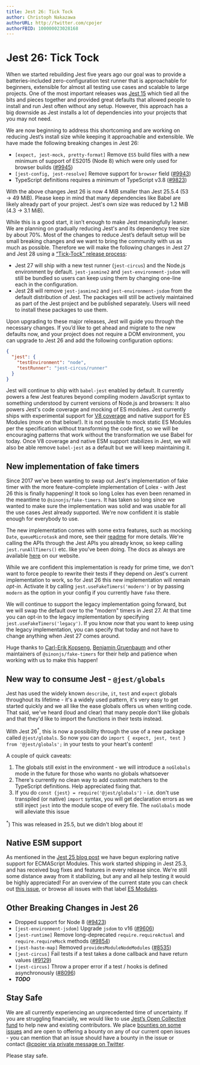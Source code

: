 ```yaml
---
title: Jest 26: Tick Tock
author: Christoph Nakazawa
authorURL: http://twitter.com/cpojer
authorFBID: 100000023028168
---
```


# Jest 26: Tick Tock

When we started rebuilding Jest five years ago our goal was to provide a batteries-included zero-configuration test runner that is approachable for beginners, extensible for almost all testing use cases and scalable to large projects. One of the most important releases was [Jest 15](https://jestjs.io/blog/2016/09/01/jest-15) which tied all the bits and pieces together and provided great defaults that allowed people to install and run Jest often without any setup. However, this approach has a big downside as Jest installs a lot of dependencies into your projects that you may not need.

We are now beginning to address this shortcoming and are working on reducing Jest’s install size while keeping it approachable and extensible. We have made the following breaking changes in Jest 26:

<!--truncate-->

- `[expect, jest-mock, pretty-format]` Remove `ES5` build files with a new minimum of support of ES2015 (Node 8) which were only used for browser builds ([#9945](https://github.com/facebook/jest/pull/9945))
- `[jest-config, jest-resolve]` Remove support for `browser` field ([#9943](https://github.com/facebook/jest/pull/9943))
- TypeScript definitions requires a minimum of TypeScript v3.8 ([#9823](https://github.com/facebook/jest/pull/9823))

With the above changes Jest 26 is now 4 MiB smaller than Jest 25.5.4 (53 → 49 MiB). Please keep in mind that many dependencies like Babel are likely already part of your project. Jest's own size was reduced by 1.2 MiB (4.3 -> 3.1 MiB).

While this is a good start, it isn’t enough to make Jest meaningfully leaner. We are planning on gradually reducing Jest's and its dependency tree size by about 70%. Most of the changes to reduce Jest’s default setup will be small breaking changes and we want to bring the community with us as much as possible. Therefore we will make the following changes in Jest 27 and Jest 28 using a [“Tick-Tock" release process](https://en.wikipedia.org/wiki/Tick%E2%80%93tock_model):

- Jest 27 will ship with a new test runner (`jest-circus`) and the Node.js environment by default. `jest-jasmine2` and `jest-environment-jsdom` will still be bundled so users can keep using them by changing one-line each in the configuration.
- Jest 28 will remove `jest-jasmine2` and `jest-environment-jsdom` from the default distribution of Jest. The packages will still be actively maintained as part of the Jest project and be published separately. Users will need to install these packages to use them.

Upon upgrading to these major releases, Jest will guide you through the necessary changes. If you’d like to get ahead and migrate to the new defaults now, and your project does not require a DOM environment, you can upgrade to Jest 26 and add the following configuration options:

```json
{
  "jest": {
    "testEnvironment": "node",
    "testRunner": "jest-circus/runner"
  }
}
```

Jest will continue to ship with `babel-jest` enabled by default. It currently powers a few Jest features beyond compiling modern JavaScript syntax to something understood by current versions of Node.js and browsers: It also powers Jest's code coverage and mocking of ES modules. Jest currently ships with experimental support for [V8 coverage](/blog/2020/01/21/jest-25#v8-code-coverage) and native support for ES Modules (more on that below!). It is not possible to mock static ES Modules per the specification without transforming the code first, so we will be encouraging patterns that work without the transformation we use Babel for today. Once V8 coverage and native ESM support stabilizes in Jest, we will also be able remove `babel-jest` as a default but we will keep maintaining it.

## New implementation of fake timers

Since 2017 we've been wanting to swap out Jest's implementation of fake timer with the more feature-complete implementation of Lolex - with Jest 26 this is finally happening! It took so long Lolex has even been renamed in the meantime to `@sinonjs/fake-timers`. It has taken so long since we wanted to make sure the implementation was solid and was usable for all the use cases Jest already supported. We're now confident it is stable enough for everybody to use.

The new implementation comes with some extra features, such as mocking `Date`, `queueMicrotask` and more, see their [readme](https://github.com/sinonjs/fake-timers/blob/master/README.md) for more details. We're calling the APIs through the Jest APIs you already know, so keep calling `jest.runAllTimers()` etc. like you've been doing. The docs as always are available [here](https://jestjs.io/docs/en/timer-mocks) on our website.

While we are confident this implementation is ready for prime time, we don't want to force people to rewrite their tests if they depend on Jest's current implementation to work, so for Jest 26 this new implementation will remain _opt-in_. Activate it by calling `jest.useFakeTimers('modern')` or by passing `modern` as the option in your config if you currently have `fake` there.

We will continue to support the legacy implementation going forward, but we will swap the default over to the "modern" timers in Jest 27. At that time you can opt-in to the legacy implementation by specifying `jest.useFakeTimers('legacy')`. If you know _now_ that you want to keep using the legacy implementation, you can specify that today and not have to change anything when Jest 27 comes around.

Huge thanks to [Carl-Erik Kopseng](https://github.com/fatso83), [Benjamin Gruenbaum](https://github.com/benjamingr) and other maintainers of `@sinonjs/fake-timers` for their help and patience when working with us to make this happen!

## New way to consume Jest - `@jest/globals`

Jest has used the widely known `describe`, `it`, `test` and `expect` globals throughout its lifetime - it's a widely used pattern, it's very easy to get started quickly and we all like the ease globals offers us when writing code. That said, we've heard (loud and clear) that many people don't like globals and that they'd like to import the functions in their tests instead.

With Jest 26<sup>\*</sup>, this is now a possibility through the use of a new package called `@jest/globals`. So now you can do `import { expect, jest, test } from '@jest/globals';` in your tests to your heart's content!

A couple of quick caveats:

1. The globals still exist in the environment - we will introduce a `noGlobals` mode in the future for those who wants no globals whatsoever
1. There's currently no clean way to add custom matchers to the TypeScript definitions. Help appreciated fixing that.
1. If you do `const {jest} = require('@jest/globals')` - i.e. don't use transpiled (or native) `import` syntax, you will get declaration errors as we still inject `jest` into the module scope of every file. The `noGlobals` mode will alleviate this issue

<sup>\*</sup>) This was released in 25.5, but we didn't blog about it!

## Native ESM support

As mentioned in the [Jest 25 blog post](/blog/2020/01/21/jest-25#ecmascript-modules-support) we have begun exploring native support for ECMAScript Modules. This work started shipping in Jest 25.3, and has received bug fixes and features in every release since. We're still some distance away from it stabilizing, but any and all help testing it would be highly appreciated! For an overview of the current state you can check out [this issue](https://github.com/facebook/jest/issues/9430), or browse all issues with that label [ES Modules](https://github.com/facebook/jest/labels/ES%20Modules).

## Other Breaking Changes in Jest 26

- Dropped support for Node 8 ([#9423](https://github.com/facebook/jest/pull/9423))
- `[jest-environment-jsdom]` Upgrade `jsdom` to v16 ([#9606](https://github.com/facebook/jest/pull/9606))
- `[jest-runtime]` Remove long-deprecated `require.requireActual` and `require.requireMock` methods ([#9854](https://github.com/facebook/jest/pull/9854))
- `[jest-haste-map]` Removed `providesModuleNodeModules` ([#8535](https://github.com/facebook/jest/pull/8535))
- `[jest-circus]` Fail tests if a test takes a done callback and have return values ([#9129](https://github.com/facebook/jest/pull/9129))
- `[jest-circus]` Throw a proper error if a test / hooks is defined asynchronously ([#8096](https://github.com/facebook/jest/pull/8096))
- **_TODO_**

## Stay Safe

We are all currently experiencing an unprecedented time of uncertainty. If you are struggling financially, we would like to use [Jest’s Open Collective fund](https://opencollective.com/jest) to help new and existing contributors. We place [bounties on some issues](https://github.com/facebook/jest/issues?q=is%3Aissue+is%3Aopen+bounty+label%3A%22Has+Bounty%22) and are open to offering a bounty on any of our current open issues - you can mention that an issue should have a bounty in the issue or contact [@cpojer via private message on Twitter](https://twitter.com/cpojer).

Please stay safe.
